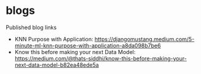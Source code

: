 # blogs
Published blog links

- KNN Purpose with Application: https://djangomustang.medium.com/5-minute-ml-knn-purpose-with-application-a8da098b7be6
- Know this before making your next Data Model: https://medium.com/@thats-siddhi/know-this-before-making-your-next-data-model-b82ea48ede5a
